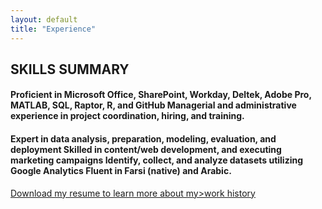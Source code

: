 ```yaml
---
layout: default
title: "Experience"
---
```


<body>
<h2> SKILLS SUMMARY</h2> 
  
  
<h4>Proficient in Microsoft Office, SharePoint, Workday, Deltek, Adobe Pro, MATLAB, SQL, Raptor, R, and GitHub 	Managerial and administrative experience in project coordination, hiring, and training.</h4>
<h4>Expert in data analysis, preparation, modeling, evaluation, and deployment                      
Skilled in content/web development, and executing marketing campaigns
Identify, collect, and analyze datasets utilizing Google Analytics   
Fluent in Farsi (native) and Arabic. </h4>

<a href="Venous Doraji Resume_2022.docx" download="Venous Doraji Resume_2022.docx">Download my resume to learn more about my>work history</a>

